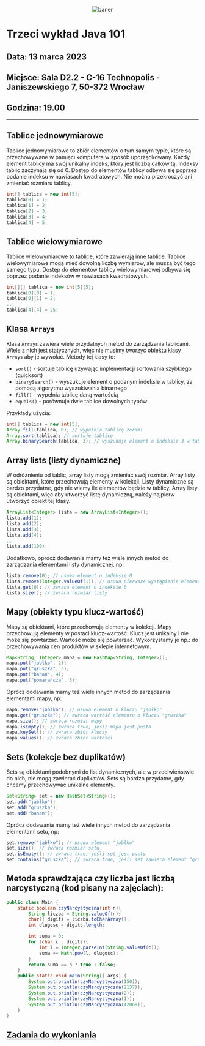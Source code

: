 <p align="center"><img src="https://user-images.githubusercontent.com/50357817/225108795-903963e4-775c-4fa7-8a19-a13bed81fb9c.svg" alt="baner"></p>



# Trzeci wykład Java 101

## Data: **13 marca 2023**

## Miejsce: **Sala D2.2 - C-16 Technopolis - Janiszewskiego 7, 50-372 Wrocław**

## Godzina: **19.00**
___

## Tablice jednowymiarowe

Tablice jednowymiarowe to zbiór elementów o tym samym typie, które są przechowywane w pamięci komputera w sposób uporządkowany. 
Każdy element tablicy ma swój unikalny indeks, który jest liczbą całkowitą. Indeksy tablic zaczynają się od 0. 
Dostęp do elementów tablicy odbywa się poprzez podanie indeksu w nawiasach kwadratowych. Nie można przekroczyć ani 
zmieniać rozmiaru tablicy.


```java
int[] tablica = new int[5];
tablica[0] = 1;
tablica[1] = 2;
tablica[2] = 3;
tablica[3] = 4;
tablica[4] = 5;
```

## Tablice wielowymiarowe

Tablice wielowymiarowe to tablice, które zawierają inne tablice. Tablice wielowymiarowe mogą mieć dowolną liczbę wymiarów, ale muszą
być tego samego typu. Dostęp do elementów tablicy wielowymiarowej odbywa się poprzez podanie indeksów w nawiasach kwadratowych.

```java
int[][] tablica = new int[5][5];
tablica[0][0] = 1;
tablica[0][1] = 2;
...
tablica[4][4] = 25;
```

## Klasa `Arrays`

Klasa `Arrays` zawiera wiele przydatnych metod do zarządzania tablicami. Wiele z nich jest statycznych, więc nie musimy tworzyć obiektu
klasy `Arrays` aby je wywołać. Metody tej klasy to:

- `sort()` - sortuje tablicę używając implementacji sortowania szybkiego (quicksort)
- `binarySearch()` - wyszukuje element o podanym indeksie w tablicy, za pomocą algorytmu wyszukiwania binarnego
- `fill()` - wypełnia tablicę daną wartością
- `equals()` - porównuje dwie tablice dowolnych typów

Przykłady użycia:

```java
int[] tablica = new int[5];
Array.fill(tablica, 0); // wypełnia tablicę zerami
Array.sort(tablica); // sortuje tablicę
Array.binarySearch(tablica, 3); // wyszukuje element o indeksie 3 w tablicy
```


## Array lists (listy dynamiczne)

W odróżnieniu od tablic, array listy mogą zmieniać swój rozmiar. Array listy są obiektami, które przechowują elementy w kolekcji.
Listy dynamiczne są bardzo przydatne, gdy nie wiemy ile elementów będzie w tablicy. Array listy są obiektami, więc aby utworzyć
listę dynamiczną, należy najpierw utworzyć obiekt tej klasy.

```java
ArrayList<Integer> lista = new ArrayList<Integer>();
lista.add(1);
lista.add(2);
lista.add(3);
lista.add(4);
...
lista.add(100);
```

Dodatkowo, oprócz dodawania mamy też wiele innych metod do zarządzania elementami listy dynamicznej, np:

```java
lista.remove(0); // usuwa element o indeksie 0
lista.remove(Integer.valueOf(1)); // usuwa pierwsze wystąpienie elementu o wartości 1
lista.get(0); // zwraca element o indeksie 0
lista.size(); // zwraca rozmiar listy
```

## Mapy (obiekty typu klucz-wartość)

Mapy są obiektami, które przechowują elementy w kolekcji. Mapy przechowują elementy w postaci klucz-wartość. Klucz jest unikalny
i nie może się powtarzać. Wartość może się powtarzać. Wykorzystamy je np.: do przechowywania cen produktów w sklepie internetowym.

```java
Map<String, Integer> mapa = new HashMap<String, Integer>();
mapa.put("jabłko", 2);
mapa.put("gruszka", 3);
mapa.put("banan", 4);
mapa.put("pomarańcza", 5);
```

Oprócz dodawania mamy też wiele innych metod do zarządzania elementami mapy, np:

```java
mapa.remove("jabłko"); // usuwa element o kluczu "jabłko"
mapa.get("gruszka"); // zwraca wartość elementu o kluczu "gruszka"
mapa.size(); // zwraca rozmiar mapy
mapa.isEmpty(); // zwraca true, jeśli mapa jest pusta
mapa.keySet(); // zwraca zbiór kluczy
mapa.values(); // zwraca zbiór wartości
```

## Sets (kolekcje bez duplikatów)

Sets są obiektami podobnymi do list dynamicznych, ale w przeciwieństwie do nich, nie mogą zawierać duplikatów. Sets są bardzo
przydatne, gdy chcemy przechowywać unikalne elementy.

```java
Set<String> set = new HashSet<String>();
set.add("jabłko");
set.add("gruszka");
set.add("banan");
```

Oprócz dodawania mamy też wiele innych metod do zarządzania elementami setu, np:

```java
set.remove("jabłko"); // usuwa element "jabłko"
set.size(); // zwraca rozmiar setu
set.isEmpty(); // zwraca true, jeśli set jest pusty
set.contains("gruszka"); // zwraca true, jeśli set zawiera element "gruszka"
```

## Metoda sprawdzająca czy liczba jest liczbą narcystyczną (kod pisany na zajęciach):
```java
public class Main {
    static boolean czyNarcystyczna(int n){
        String liczba = String.valueOf(n);
        char[] digits = liczba.toCharArray();
        int dlugosc = digits.length;

        int suma = 0;
        for (char c : digits){
            int l = Integer.parseInt(String.valueOf(c));
            suma += Math.pow(l, dlugosc);
        }
        return suma == n ? true : false;
    }
    public static void main(String[] args) {
        System.out.println(czyNarcystyczna(150));
        System.out.println(czyNarcystyczna(2137));
        System.out.println(czyNarcystyczna(2));
        System.out.println(czyNarcystyczna(1));
        System.out.println(czyNarcystyczna(42069));
    }
}
```

## [Zadania do wykoniania](zadanie.md)
